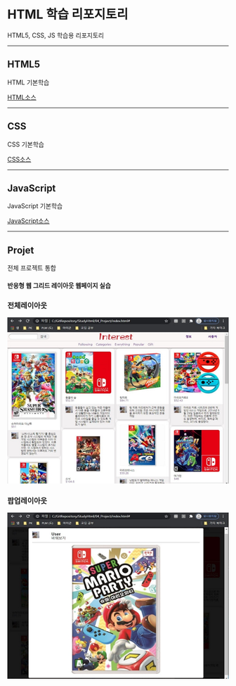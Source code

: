 # HTML 학습 리포지토리
HTML5, CSS, JS 학습용 리포지토리

-------------------------------------

## HTML5
HTML 기본학습

[HTML소스](https://github.com/kg4543/StudyHtml/tree/main/01_HTML)

-------------------------------------

## CSS
CSS 기본학습

[CSS소스](https://github.com/kg4543/StudyHtml/tree/main/02_CSS)

-------------------------------------

## JavaScript
JavaScript 기본학습

[JavaScript소스](https://github.com/kg4543/StudyHtml/tree/main/03_JavaScript)

-------------------------------------

## Projet
전체 프로젝트 통합

#### 반응형 웹 그리드 레이아웃 웹페이지 실습 

### 전체레이아웃
![결과1](/rf_images/Result_01.JPG "전체레이아웃")

### 팝업레이아웃
![결과2](/rf_images/Result_02.JPG "팝업레이아웃")
